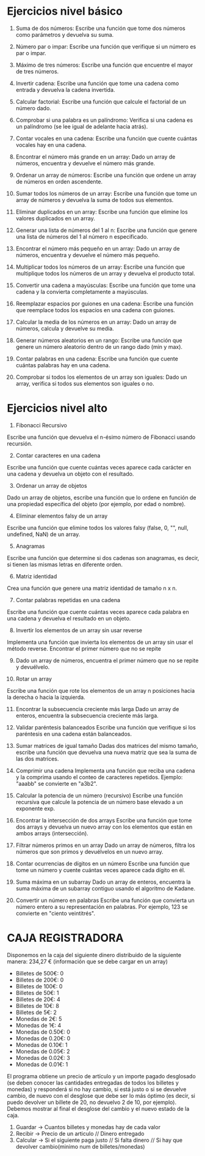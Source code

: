 # Ejercicios nivel básico
1) Suma de dos números: Escribe una función que tome dos números como parámetros y devuelva su suma.

2) Número par o impar: Escribe una función que verifique si un número es par o impar.

3) Máximo de tres números: Escribe una función que encuentre el mayor de tres números.

4) Invertir cadena: Escribe una función que tome una cadena como entrada y devuelva la cadena invertida.

5) Calcular factorial: Escribe una función que calcule el factorial de un número dado.

6) Comprobar si una palabra es un palíndromo: Verifica si una cadena es un palíndromo (se lee igual de adelante hacia atrás).

7) Contar vocales en una cadena: Escribe una función que cuente cuántas vocales hay en una cadena.

8) Encontrar el número más grande en un array: Dado un array de números, encuentra y devuelve el número más grande.

9) Ordenar un array de números: Escribe una función que ordene un array de números en orden ascendente.

10) Sumar todos los números de un array: Escribe una función que tome un array de números y devuelva la suma de todos sus elementos.

11) Eliminar duplicados en un array: Escribe una función que elimine los valores duplicados en un array.

12) Generar una lista de números del 1 al n: Escribe una función que genere una lista de números del 1 al número n especificado.

13) Encontrar el número más pequeño en un array: Dado un array de números, encuentra y devuelve el número más pequeño.

14) Multiplicar todos los números de un array: Escribe una función que multiplique todos los números de un array y devuelva el producto total.

15) Convertir una cadena a mayúsculas: Escribe una función que tome una cadena y la convierta completamente a mayúsculas.

16) Reemplazar espacios por guiones en una cadena: Escribe una función que reemplace todos los espacios en una cadena con guiones.

17) Calcular la media de los números en un array: Dado un array de números, calcula y devuelve su media.

18) Generar números aleatorios en un rango: Escribe una función que genere un número aleatorio dentro de un rango dado (min y max).

19) Contar palabras en una cadena: Escribe una función que cuente cuántas palabras hay en una cadena.

20) Comprobar si todos los elementos de un array son iguales: Dado un array, verifica si todos sus elementos son iguales o no.

# Ejercicios nivel alto
1) Fibonacci Recursivo

Escribe una función que devuelva el n-ésimo número de Fibonacci usando recursión.

2) Contar caracteres en una cadena

Escribe una función que cuente cuántas veces aparece cada carácter en una cadena y devuelva un objeto con el resultado.

3) Ordenar un array de objetos

Dado un array de objetos, escribe una función que lo ordene en función de una propiedad específica del objeto (por ejemplo, por edad o nombre).

4) Eliminar elementos falsy de un array

Escribe una función que elimine todos los valores falsy (false, 0, "", null, undefined, NaN) de un array.

5) Anagramas

Escribe una función que determine si dos cadenas son anagramas, es decir, si tienen las mismas letras en diferente orden.

6) Matriz identidad

Crea una función que genere una matriz identidad de tamaño n x n.

7) Contar palabras repetidas en una cadena

Escribe una función que cuente cuántas veces aparece cada palabra en una cadena y devuelva el resultado en un objeto.

8) Invertir los elementos de un array sin usar reverse

Implementa una función que invierta los elementos de un array sin usar el método reverse.
Encontrar el primer número que no se repite

9) Dado un array de números, encuentra el primer número que no se repite y devuélvelo.

10) Rotar un array

Escribe una función que rote los elementos de un array n posiciones hacia la derecha o hacia la izquierda.

11) Encontrar la subsecuencia creciente más larga
Dado un array de enteros, encuentra la subsecuencia creciente más larga.

12) Validar paréntesis balanceados
Escribe una función que verifique si los paréntesis en una cadena están balanceados.

13) Sumar matrices de igual tamaño
Dadas dos matrices del mismo tamaño, escribe una función que devuelva una nueva matriz que sea la suma de las dos matrices.

14) Comprimir una cadena
Implementa una función que reciba una cadena y la comprima usando el conteo de caracteres repetidos. Ejemplo: "aaabb" se convierte en "a3b2".

15) Calcular la potencia de un número (recursivo)
Escribe una función recursiva que calcule la potencia de un número base elevado a un exponente exp.

16) Encontrar la intersección de dos arrays
Escribe una función que tome dos arrays y devuelva un nuevo array con los elementos que están en ambos arrays (intersección).

17) Filtrar números primos en un array
Dado un array de números, filtra los números que son primos y devuélvelos en un nuevo array.

18) Contar ocurrencias de dígitos en un número
Escribe una función que tome un número y cuente cuántas veces aparece cada dígito en él.

19) Suma máxima en un subarray
Dado un array de enteros, encuentra la suma máxima de un subarray contiguo usando el algoritmo de Kadane.

20) Convertir un número en palabras
Escribe una función que convierta un número entero a su representación en palabras. Por ejemplo, 123 se convierte en "ciento veintitrés".


# CAJA REGISTRADORA

Disponemos en la caja del siguiente dinero distribuido de la siguiente manera: 234,27 € (información que se debe cargar en un array)

 - Billetes de 500€: 0 
 - Billetes de 200€: 0 
 - Billetes de 100€: 0 
 - Billetes de 50€: 1 
 - Billetes de 20€: 4 
 - Billetes de 10€: 8 
 - Billetes de 5€: 2 
 - Monedas de 2€: 5 
 - Monedas de 1€: 4 
 - Monedas de 0.50€: 0 
 - Monedas de 0.20€: 0 
 - Monedas de 0.10€: 1 
 - Monedas de 0.05€: 2 
 - Monedas de 0.02€: 3 
 - Monedas de 0.01€: 1 
 
 El programa obtiene un precio de artículo y un importe pagado desglosado (se deben conocer las cantidades entregadas de todos los billetes y monedas) y responderá si no hay cambio, si está justo o si se devuelve cambio, de nuevo con el desglose que debe ser lo más óptimo (es decir, si puedo devolver un billete de 20, no devuelvo 2 de 10, por ejemplo). Debemos mostrar al final el desglose del cambio y el nuevo estado de la caja.

 1. Guardar -> Cuantos billetes y monedas hay de cada valor
 2. Recibir -> Precio de un articulo // Dinero entregado
 3. Calcular -> Si el siguiente paga justo // Si falta dinero // Si hay que devolver cambio(minimo num de billetes/monedas)

 
